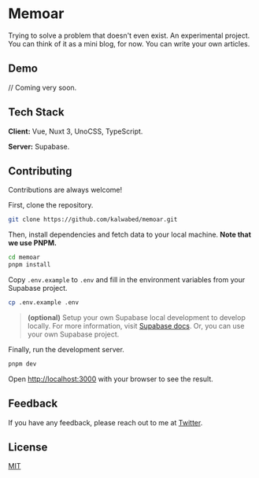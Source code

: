# Memoar

Trying to solve a problem that doesn't even exist. An experimental project.
You can think of it as a mini blog, for now. You can write your own articles.

## Demo

// Coming very soon.

## Tech Stack

**Client:** Vue, Nuxt 3, UnoCSS, TypeScript.

**Server:** Supabase.

## Contributing

Contributions are always welcome!

First, clone the repository.

```bash
git clone https://github.com/kalwabed/memoar.git
```

Then, install dependencies and fetch data to your local machine. **Note that we use PNPM.**

```bash
cd memoar
pnpm install
```

Copy `.env.example` to `.env` and fill in the environment variables from your Supabase project.

```bash
cp .env.example .env
```

> **(optional)** Setup your own Supabase local development to develop locally. For more information, visit [Supabase docs](https://supabase.com/docs/guides/getting-started/local-development). Or, you can use your own Supabase project.

Finally, run the development server.

```bash
pnpm dev
```

Open [http://localhost:3000](http://localhost:3000) with your browser to see the result.

## Feedback

If you have any feedback, please reach out to me at [Twitter](https://twitter.com/kalwabedrzk).

## License

[MIT](https://choosealicense.com/licenses/mit/)
